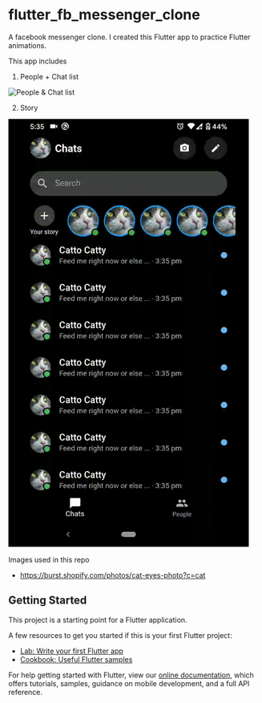 # flutter_fb_messenger_clone

A facebook messenger clone. I created this Flutter app to practice Flutter animations.

This app includes

1. People  + Chat list 

![People & Chat list](docs/people_and_chats.gif)

2. Story 

![story](docs/story.gif)

Images used in this repo
- https://burst.shopify.com/photos/cat-eyes-photo?c=cat

## Getting Started

This project is a starting point for a Flutter application.

A few resources to get you started if this is your first Flutter project:

- [Lab: Write your first Flutter app](https://flutter.dev/docs/get-started/codelab)
- [Cookbook: Useful Flutter samples](https://flutter.dev/docs/cookbook)

For help getting started with Flutter, view our
[online documentation](https://flutter.dev/docs), which offers tutorials,
samples, guidance on mobile development, and a full API reference.

